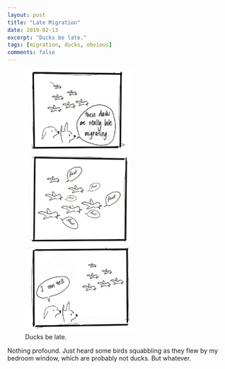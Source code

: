 ```yaml
---
layout: post
title: "Late Migration"
date: 2019-02-13
excerpt: "Ducks be late."
tags: [migration, ducks, obvious]
comments: false
---
```


<figure>
	<a href="migration-image"><img src="/assets/img/migration.jpg"></a>
	<figcaption>Ducks be late.</figcaption>
</figure>

Nothing profound. Just heard some birds squabbling as they flew by my bedroom window, which are probably not ducks. But whatever.
